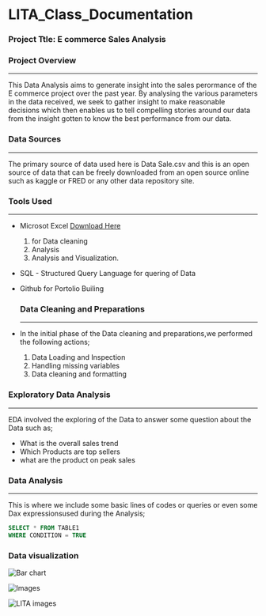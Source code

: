 # LITA_Class_Documentation 

### Project Ttle: E commerce Sales Analysis

### Project Overview
---
This Data Analysis aims to generate insight into the sales perormance of the E commerce project over the past year. By analysing the various parameters in the data received, we seek to gather insight to make reasonable decisions which then enables us to tell compelling stories around our data from the insight gotten to know the best performance from our data.

### Data Sources
---
The primary source of data used here is Data Sale.csv and this is an open source of data that can be freely downloaded from an open source online such as kaggle or FRED or any other data repository site.

### Tools Used
---
- Microsot Excel [Download Here](https://www.microsoft.com)
  1. for Data cleaning
  2. Analysis
  3. Analysis and Visualization.
    
- SQL - Structured Query Language for quering of Data
- Github for Portolio Builing                 
  
  ### Data Cleaning and Preparations
  ---
 -  In the initial phase of the Data cleaning and preparations,we performed the following actions;
    1. Data Loading and Inspection
    2. Handling missing variables
    3. Data cleaning and formatting

### Exploratory Data Analysis
---
EDA involved the exploring of the Data to answer some question about the Data such as;
- What is the overall sales trend 
- Which Products are top sellers
- what are the product on peak sales

### Data Analysis
---
This is where we include some basic lines of codes or queries or even some Dax expressionsused during the Analysis;

```SQL
SELECT * FROM TABLE1
WHERE CONDITION = TRUE
 ```

### Data visualization
![Bar chart](https://github.com/user-attachments/assets/3e679735-bcac-49f4-a6e0-6d377ff684a6)

![Images](https://github.com/user-attachments/assets/9a3ac395-8152-44eb-93a8-f65ff52c96c6)

![LITA images](https://github.com/user-attachments/assets/84624cbb-35e0-468f-9366-f1eb4330930d)
